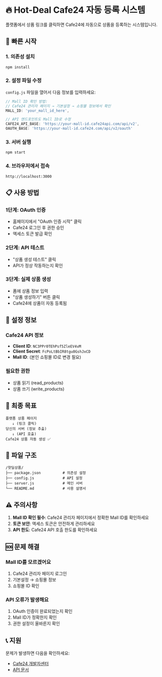# 🔥 Hot-Deal Cafe24 자동 등록 시스템

플랫폼에서 상품 링크를 클릭하면 Cafe24에 자동으로 상품을 등록하는 시스템입니다.

## 🚀 빠른 시작

### 1. 의존성 설치
```bash
npm install
```

### 2. 설정 파일 수정
`config.js` 파일을 열어서 다음 정보를 입력하세요:

```javascript
// Mall ID 확인 방법:
// Cafe24 관리자 페이지 → 기본설정 → 쇼핑몰 정보에서 확인
MALL_ID: 'your_mall_id_here',

// API 엔드포인트도 Mall ID로 수정
CAFE24_API_BASE: 'https://your-mall-id.cafe24api.com/api/v2',
OAUTH_BASE: 'https://your-mall-id.cafe24.com/api/v2/oauth'
```

### 3. 서버 실행
```bash
npm start
```

### 4. 브라우저에서 접속
```
http://localhost:3000
```

## 📋 사용 방법

### 1단계: OAuth 인증
- 홈페이지에서 "OAuth 인증 시작" 클릭
- Cafe24 로그인 후 권한 승인
- 액세스 토큰 발급 확인

### 2단계: API 테스트
- "상품 생성 테스트" 클릭
- API가 정상 작동하는지 확인

### 3단계: 실제 상품 생성
- 폼에 상품 정보 입력
- "상품 생성하기" 버튼 클릭
- Cafe24에 상품이 자동 등록됨

## 🔧 설정 정보

### Cafe24 API 정보
- **Client ID**: `NC3PPr0TEhPsf5ZleEV4vM`
- **Client Secret**: `FcPoLtBbIR8tgu0GshJxCD`
- **Mall ID**: (본인 쇼핑몰 ID로 변경 필요)

### 필요한 권한
- 상품 읽기 (read_products)
- 상품 쓰기 (write_products)

## 🎯 최종 목표

```
플랫폼 상품 페이지 
   ↓ (링크 클릭)
당신의 서버 (정보 추출)
   ↓ (API 호출)
Cafe24 상품 자동 생성 ✅
```

## 📁 파일 구조

```
/핫딜상품/
├── package.json          # 의존성 설정
├── config.js             # API 설정
├── server.js             # 메인 서버
└── README.md             # 사용 설명서
```

## ⚠️ 주의사항

1. **Mall ID 확인 필수**: Cafe24 관리자 페이지에서 정확한 Mall ID를 확인하세요
2. **토큰 보안**: 액세스 토큰은 안전하게 관리하세요
3. **API 한도**: Cafe24 API 호출 한도를 확인하세요

## 🆘 문제 해결

### Mall ID를 모르겠어요
1. Cafe24 관리자 페이지 로그인
2. 기본설정 → 쇼핑몰 정보
3. 쇼핑몰 ID 확인

### API 오류가 발생해요
1. OAuth 인증이 완료되었는지 확인
2. Mall ID가 정확한지 확인
3. 권한 설정이 올바른지 확인

## 📞 지원

문제가 발생하면 다음을 확인하세요:
- [Cafe24 개발자센터](https://developers.cafe24.com)
- [API 문서](https://developers.cafe24.com/app/front/app/develop/api)
